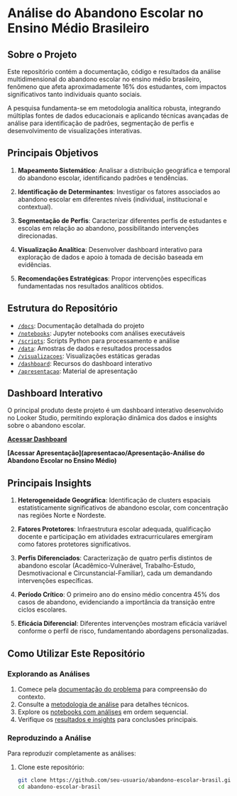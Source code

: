 # Análise do Abandono Escolar no Ensino Médio Brasileiro

## Sobre o Projeto

Este repositório contém a documentação, código e resultados da análise multidimensional do abandono escolar no ensino médio brasileiro, fenômeno que afeta aproximadamente 16% dos estudantes, com impactos significativos tanto individuais quanto sociais.

A pesquisa fundamenta-se em metodologia analítica robusta, integrando múltiplas fontes de dados educacionais e aplicando técnicas avançadas de análise para identificação de padrões, segmentação de perfis e desenvolvimento de visualizações interativas.

## Principais Objetivos

1. **Mapeamento Sistemático**: Analisar a distribuição geográfica e temporal do abandono escolar, identificando padrões e tendências.

2. **Identificação de Determinantes**: Investigar os fatores associados ao abandono escolar em diferentes níveis (individual, institucional e contextual).

3. **Segmentação de Perfis**: Caracterizar diferentes perfis de estudantes e escolas em relação ao abandono, possibilitando intervenções direcionadas.

4. **Visualização Analítica**: Desenvolver dashboard interativo para exploração de dados e apoio à tomada de decisão baseada em evidências.

5. **Recomendações Estratégicas**: Propor intervenções específicas fundamentadas nos resultados analíticos obtidos.

## Estrutura do Repositório

- [`/docs`](/docs): Documentação detalhada do projeto
- [`/notebooks`](/notebooks): Jupyter notebooks com análises executáveis
- [`/scripts`](/scripts): Scripts Python para processamento e análise
- [`/data`](/data): Amostras de dados e resultados processados
- [`/visualizacoes`](/visualizacoes): Visualizações estáticas geradas
- [`/dashboard`](/dashboard): Recursos do dashboard interativo
- [`/apresentacao`](/apresentacao): Material de apresentação

## Dashboard Interativo

O principal produto deste projeto é um dashboard interativo desenvolvido no Looker Studio, permitindo exploração dinâmica dos dados e insights sobre o abandono escolar.

**[Acessar Dashboard](https://lookerstudio.google.com/reporting/0b659cca-54ad-466f-bb59-5370a8482497)**

**[Acessar Apresentação](apresentacao/Apresentação-Análise do Abandono Escolar no Ensino Médio)**

## Principais Insights

1. **Heterogeneidade Geográfica**: Identificação de clusters espaciais estatisticamente significativos de abandono escolar, com concentração nas regiões Norte e Nordeste.

2. **Fatores Protetores**: Infraestrutura escolar adequada, qualificação docente e participação em atividades extracurriculares emergiram como fatores protetores significativos.

3. **Perfis Diferenciados**: Caracterização de quatro perfis distintos de abandono escolar (Acadêmico-Vulnerável, Trabalho-Estudo, Desmotivacional e Circunstancial-Familiar), cada um demandando intervenções específicas.

4. **Período Crítico**: O primeiro ano do ensino médio concentra 45% dos casos de abandono, evidenciando a importância da transição entre ciclos escolares.

5. **Eficácia Diferencial**: Diferentes intervenções mostram eficácia variável conforme o perfil de risco, fundamentando abordagens personalizadas.

## Como Utilizar Este Repositório

### Explorando as Análises

1. Comece pela [documentação do problema](/docs/problema.md) para compreensão do contexto.
2. Consulte a [metodologia de análise](/docs/metodologia_analise.md) para detalhes técnicos.
3. Explore os [notebooks com análises](/notebooks) em ordem sequencial.
4. Verifique os [resultados e insights](/docs/resultados_insights.md) para conclusões principais.

### Reproduzindo a Análise

Para reproduzir completamente as análises:

1. Clone este repositório:
   ```bash
   git clone https://github.com/seu-usuario/abandono-escolar-brasil.git
   cd abandono-escolar-brasil
